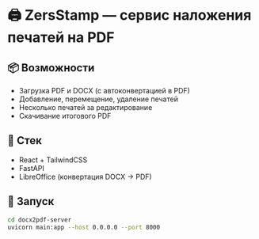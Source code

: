 # 🖨️ ZersStamp — сервис наложения печатей на PDF

## 📦 Возможности

- Загрузка PDF и DOCX (с автоконвертацией в PDF)
- Добавление, перемещение, удаление печатей
- Несколько печатей за редактирование
- Скачивание итогового PDF

## 🧰 Стек

- React + TailwindCSS
- FastAPI
- LibreOffice (конвертация DOCX → PDF)

## 🚀 Запуск

```bash
cd docx2pdf-server
uvicorn main:app --host 0.0.0.0 --port 8000
